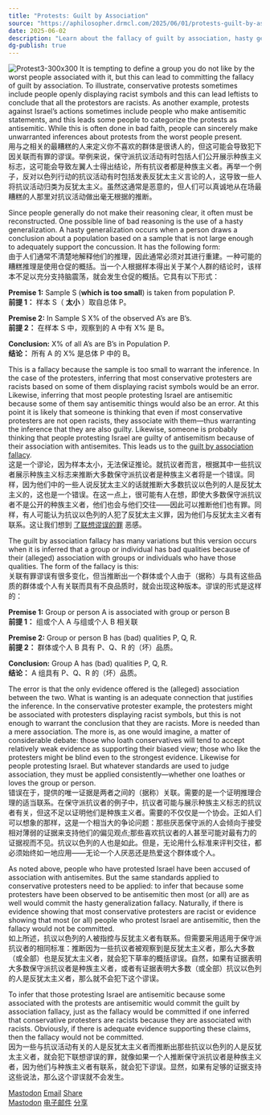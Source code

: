 ```yaml
---
title: "Protests: Guilt by Association"
source: "https://aphilosopher.drmcl.com/2025/06/01/protests-guilt-by-association/"
date: 2025-06-02
description: "Learn about the fallacy of guilt by association, hasty generalizations, and how unwarranted inferences can lead to biased views of protestors."
dg-publish: true
---
```

![Protest3-300x300](https://877675.xyz/Protest3-300x300.webp) It is tempting to define a group you do not like by the worst people associated with it, but this can lead to committing the fallacy of guilt by association. To illustrate, conservative protests sometimes include people openly displaying racist symbols and this can lead leftists to conclude that all the protestors are racists. As another example, protests against Israel’s actions sometimes include people who make antisemitic statements, and this leads some people to categorize the protests as antisemitic. While this is often done in bad faith, people can sincerely make unwarranted inferences about protests from the worst people present.  
用与之相关的最糟糕的人来定义你不喜欢的群体是很诱人的，但这可能会导致犯下因关联而有罪的谬误。举例来说，保守派抗议活动有时包括人们公开展示种族主义标志，这可能会导致左翼人士得出结论，所有抗议者都是种族主义者。再举一个例子，反对以色列行动的抗议活动有时包括发表反犹太主义言论的人，这导致一些人将抗议活动归类为反犹太主义。虽然这通常是恶意的，但人们可以真诚地从在场最糟糕的人那里对抗议活动做出毫无根据的推断。

Since people generally do not make their reasoning clear, it often must be reconstructed. One possible line of bad reasoning is the use of a hasty generalization. A hasty generalization occurs when a person draws a conclusion about a population based on a sample that is not large enough to adequately support the concussion. It has the following form:  
由于人们通常不清楚地解释他们的推理，因此通常必须对其进行重建。一种可能的糟糕推理是使用仓促的概括。当一个人根据样本得出关于某个人群的结论时，该样本不足以充分支持脑震荡，就会发生仓促的概括。它具有以下形式：

**Premise 1:** Sample S (**which is too small**) is taken from population P.  
**前提 1：** 样本 S（ **太小** ）取自总体 P。

**Premise 2:** In Sample S X% of the observed A’s are B’s.  
**前提 2：** 在样本 S 中，观察到的 A 中有 X% 是 B。

**Conclusion:** X% of all A’s are B’s in Population P.  
**结论：** 所有 A 的 X% 是总体 P 中的 B。

This is a fallacy because the sample is too small to warrant the inference. In the case of the protesters, inferring that most conservative protesters are racists based on some of them displaying racist symbols would be an error. Likewise, inferring that most people protesting Israel are antisemitic because some of them say antisemitic things would also be an error. At this point it is likely that someone is thinking that even if most conservative protesters are not open racists, they associate with them—thus warranting the inference that they are also guilty. Likewise, someone is probably thinking that people protesting Israel are guilty of antisemitism because of their association with antisemites. This leads us to the [guilt by association fallacy](https://en.wikipedia.org/wiki/Association_fallacy).  
这是一个谬论，因为样本太小，无法保证推论。就抗议者而言，根据其中一些抗议者展示种族主义标志来推断大多数保守派抗议者是种族主义者将是一个错误。同样，因为他们中的一些人说反犹太主义的话就推断大多数抗议以色列的人是反犹太主义的，这也是一个错误。在这一点上，很可能有人在想，即使大多数保守派抗议者不是公开的种族主义者，他们也会与他们交往——因此可以推断他们也有罪。同样，有人可能认为抗议以色列的人犯了反犹太主义罪，因为他们与反犹太主义者有联系。这让我们想到 [了联想谬误的罪](https://en.wikipedia.org/wiki/Association_fallacy) 恶感。

The guilt by association fallacy has many variations but this version occurs when it is inferred that a group or individual has bad qualities because of their (alleged) association with groups or individuals who have those qualities. The form of the fallacy is this:  
关联有罪谬误有很多变化，但当推断出一个群体或个人由于（据称）与具有这些品质的群体或个人有关联而具有不良品质时，就会出现这种版本。谬误的形式是这样的：

**Premise 1:** Group or person A is associated with group or person B  
**前提 1：** 组或个人 A 与组或个人 B 相关联

**Premise 2:** Group or person B has (bad) qualities P, Q, R.  
**前提 2：** 群体或个人 B 具有 P、Q、R 的（坏）品质。

**Conclusion:** Group A has (bad) qualities P, Q, R.  
**结论：** A 组具有 P、Q、R 的（坏）品质。

The error is that the only evidence offered is the (alleged) association between the two. What is wanting is an adequate connection that justifies the inference. In the conservative protester example, the protesters might be associated with protesters displaying racist symbols, but this is not enough to warrant the conclusion that they are racists. More is needed than a mere association. The more is, as one would imagine, a matter of considerable debate: those who loath conservatives will tend to accept relatively weak evidence as supporting their biased view; those who like the protesters might be blind even to the strongest evidence. Likewise for people protesting Israel. But whatever standards are used to judge association, they must be applied consistently—whether one loathes or loves the group or person.  
错误在于，提供的唯一证据是两者之间的（据称）关联。需要的是一个证明推理合理的适当联系。在保守派抗议者的例子中，抗议者可能与展示种族主义标志的抗议者有关，但这不足以证明他们是种族主义者。需要的不仅仅是一个协会。正如人们可以想象的那样，这是一个相当大的争论问题：那些厌恶保守派的人会倾向于接受相对薄弱的证据来支持他们的偏见观点;那些喜欢抗议者的人甚至可能对最有力的证据视而不见。抗议以色列的人也是如此。但是，无论用什么标准来评判交往，都必须始终如一地应用——无论一个人厌恶还是热爱这个群体或个人。

As noted above, people who have protested Israel have been accused of association with antisemites. But the same standards applied to conservative protesters need to be applied: to infer that because some protesters have been observed to be antisemitic then most (or all) are as well would commit the hasty generalization fallacy. Naturally, if there is evidence showing that most conservative protesters are racist or evidence showing that most (or all) people who protest Israel are antisemitic, then the fallacy would not be committed.  
如上所述，抗议以色列的人被指控与反犹主义者有联系。但需要采用适用于保守派抗议者的相同标准：推断因为一些抗议者被观察到是反犹太主义者，那么大多数（或全部）也是反犹太主义者，就会犯下草率的概括谬误。自然，如果有证据表明大多数保守派抗议者是种族主义者，或者有证据表明大多数（或全部）抗议以色列的人是反犹太主义者，那么就不会犯下这个谬误。

To infer that those protesting Israel are antisemitic because some associated with the protests are antisemitic would commit the guilt by association fallacy, just as the fallacy would be committed if one inferred that conservative protesters are racists because they are associated with racists. Obviously, if there is adequate evidence supporting these claims, then the fallacy would not be committed.  
因为一些与抗议活动有关的人是反犹太主义者而推断出那些抗议以色列的人是反犹太主义者，就会犯下联想谬误的罪，就像如果一个人推断保守派抗议者是种族主义者，因为他们与种族主义者有联系，就会犯下谬误。显然，如果有足够的证据支持这些说法，那么这个谬误就不会发生。

[Mastodon](https://aphilosopher.drmcl.com/#mastodon "Mastodon") [Email](https://aphilosopher.drmcl.com/#email "Email") [Share](https://www.addtoany.com/share#url=https%3A%2F%2Faphilosopher.drmcl.com%2F2025%2F06%2F01%2Fprotests-guilt-by-association%2F&title=Protests%3A%20Guilt%20by%20Association)  
[Mastodon](https://aphilosopher.drmcl.com/#mastodon "Mastodon") [电子邮件](https://aphilosopher.drmcl.com/#email "Email") [分享](https://www.addtoany.com/share#url=https%3A%2F%2Faphilosopher.drmcl.com%2F2025%2F06%2F01%2Fprotests-guilt-by-association%2F&title=Protests%3A%20Guilt%20by%20Association)
